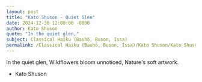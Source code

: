 ```yaml
---
layout: post
title: "Kato Shuson - Quiet Glen"
date: 2024-12-30 12:00:00 -0000
author: Kato Shuson
quote: "In the quiet glen,"
subject: Classical Haiku (Bashō, Buson, Issa)
permalink: /Classical Haiku (Bashō, Buson, Issa)/Kato Shuson/Kato Shuson - Quiet Glen
---
```


In the quiet glen,
Wildflowers bloom unnoticed,
Nature's soft artwork.

- Kato Shuson
